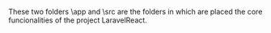 These two folders \app and \src are the folders in
which are placed the core funcionalities of the project
LaravelReact.

